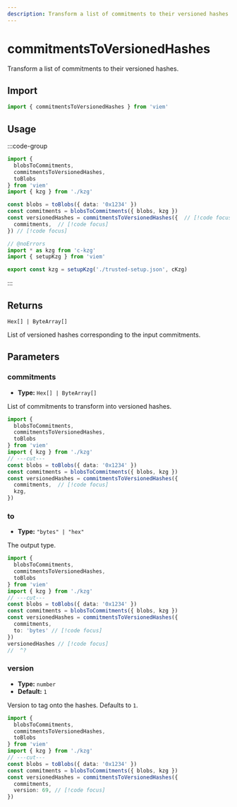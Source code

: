 ```yaml
---
description: Transform a list of commitments to their versioned hashes.
---
```


# commitmentsToVersionedHashes

Transform a list of commitments to their versioned hashes.

## Import

```ts twoslash
import { commitmentsToVersionedHashes } from 'viem'
```

## Usage

:::code-group

```ts twoslash [example.ts]
import { 
  blobsToCommitments, 
  commitmentsToVersionedHashes, 
  toBlobs 
} from 'viem'
import { kzg } from './kzg'

const blobs = toBlobs({ data: '0x1234' })
const commitments = blobsToCommitments({ blobs, kzg })
const versionedHashes = commitmentsToVersionedHashes({  // [!code focus]
  commitments,  // [!code focus]
}) // [!code focus]
```

```ts twoslash [kzg.ts] filename="kzg.ts"
// @noErrors
import * as kzg from 'c-kzg'
import { setupKzg } from 'viem'

export const kzg = setupKzg('./trusted-setup.json', cKzg)
```

:::

## Returns

`Hex[] | ByteArray[]`

List of versioned hashes corresponding to the input commitments.

## Parameters

### commitments

- **Type:** `Hex[] | ByteArray[]`

List of commitments to transform into versioned hashes.

```ts twoslash
import { 
  blobsToCommitments, 
  commitmentsToVersionedHashes, 
  toBlobs 
} from 'viem'
import { kzg } from './kzg'
// ---cut---
const blobs = toBlobs({ data: '0x1234' })
const commitments = blobsToCommitments({ blobs, kzg })
const versionedHashes = commitmentsToVersionedHashes({ 
  commitments,  // [!code focus]
  kzg, 
})
```

### to

- **Type:** `"bytes" | "hex"`

The output type.

```ts twoslash
import { 
  blobsToCommitments, 
  commitmentsToVersionedHashes, 
  toBlobs 
} from 'viem'
import { kzg } from './kzg'
// ---cut---
const blobs = toBlobs({ data: '0x1234' })
const commitments = blobsToCommitments({ blobs, kzg })
const versionedHashes = commitmentsToVersionedHashes({ 
  commitments, 
  to: 'bytes' // [!code focus]
})
versionedHashes // [!code focus]
//  ^?


```

### version

- **Type:** `number`
- **Default:** `1`

Version to tag onto the hashes. Defaults to `1`.

```ts twoslash
import { 
  blobsToCommitments, 
  commitmentsToVersionedHashes, 
  toBlobs 
} from 'viem'
import { kzg } from './kzg'
// ---cut---
const blobs = toBlobs({ data: '0x1234' })
const commitments = blobsToCommitments({ blobs, kzg })
const versionedHashes = commitmentsToVersionedHashes({ 
  commitments, 
  version: 69, // [!code focus]
})
```